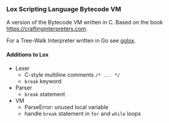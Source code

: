 ### Lox Scripting Language Bytecode VM

A version of the Bytecode VM written in C.
Based on the book https://craftinginterpreters.com.

For a Tree-Walk Interpreter written in Go see [golox](https://github.com/Fiurgeist/golox).

#### Additions to Lox

* Lexer
  * C-style multiline comments `/* ... */`
  * `break` keyword
* Parser
  * `break` statement
* VM
  * ParseError: unused local variable
  * handle `break` statement in `for` and `while` loops
